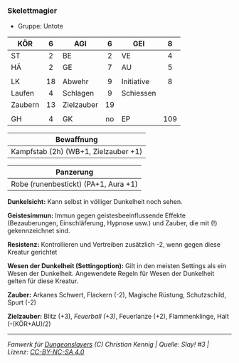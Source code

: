### Skelettmagier

- Gruppe: Untote

| KÖR     |  6  | AGI        |  6  | GEI        |  8  |
| ------- | :-: | ---------- | :-: | ---------- | :-: |
| ST      |  2  | BE         |  2  | VE         |  4  |
| HÄ      |  2  | GE         |  7  | AU         |  5  |
|         |     |            |     |            |     |
| LK      | 18  | Abwehr     |  9  | Initiative |  8  |
| Laufen  |  4  | Schlagen   |  9  | Schiessen  |     |
| Zaubern | 13  | Zielzauber | 19  |            |     |
|         |     |            |     |            |     |
| GH      |  4  | GK         | no  | EP         | 109 |

|              Bewaffnung              |
| :----------------------------------: |
| Kampfstab (2h) (WB+1, Zielzauber +1) |

|              Panzerung               |
| :----------------------------------: |
| Robe (runenbestickt) (PA+1, Aura +1) |

**Dunkelsicht:** Kann selbst in völliger Dunkelheit noch sehen.

**Geistesimmun:** Immun gegen geistesbeeinflussende Effekte (Bezauberungen, Einschläferung, Hypnose usw.) und Zauber, die mit (!) gekennzeichnet sind.

**Resistenz:** Kontrollieren und Vertreiben zusätzlich -2, wenn gegen diese Kreatur gerichtet

**Wesen der Dunkelheit (Settingoption):** Gilt in den meisten Settings als ein Wesen der Dunkelheit. Angewendete Regeln für Wesen der Dunkelheit gelten für diese Kreatur.

**Zauber:** Arkanes Schwert, Flackern (-2), Magische Rüstung, Schutzschild, Spurt (-2)

**Zielzauber:** Blitz (+3), _Feuerball (+3)_, Feuerlanze (+2), Flammenklinge, Halt (-(KÖR+AU)/2)

---

_Fanwerk für [Dungeonslayers](https://www.dungeonslayers.net/) (C) Christian Kennig | Quelle: Slay! #3 | Lizenz: [CC-BY-NC-SA 4.0](https://creativecommons.org/licenses/by-nc-sa/4.0/deed.de)_
